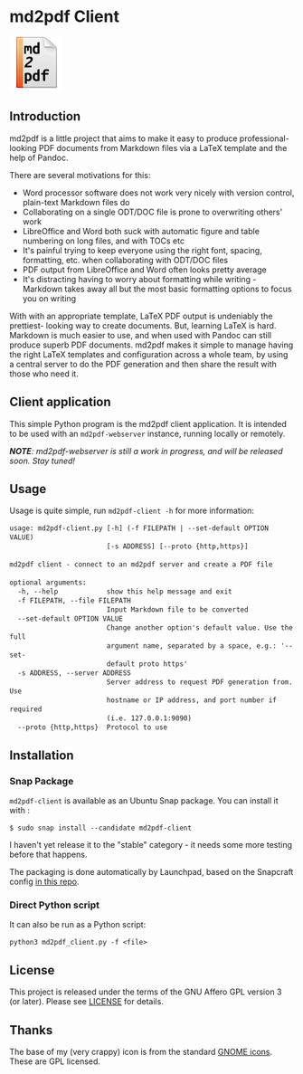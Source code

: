 # md2pdf Client

![md2pdf icon](icon.svg)

## Introduction

md2pdf is a little project that aims to make it easy to produce
professional-looking PDF documents from Markdown files via a LaTeX template and
the help of Pandoc.

There are several motivations for this:

- Word processor software does not work very nicely with version control, plain-text Markdown files do
- Collaborating on a single ODT/DOC file is prone to overwriting others' work
- LibreOffice and Word both suck with automatic figure and table numbering on long files, and with TOCs etc
- It's painful trying to keep everyone using the right font, spacing, formatting, etc. when collaborating with ODT/DOC files
- PDF output from LibreOffice and Word often looks pretty average
- It's distracting having to worry about formatting while writing - Markdown takes away all but the most basic formatting options to focus you on writing


With with an appropriate template, LaTeX PDF output is undeniably the prettiest-
looking way to create documents. But, learning LaTeX is hard. Markdown
is much easier to use, and when used with Pandoc can still produce superb PDF
documents. md2pdf makes it simple to manage having the right LaTeX templates and
configuration across a whole team, by using a central server to do the PDF
generation and then share the result with those who need it.


## Client application

This simple Python program is the md2pdf client application. It is intended to
be used with an `md2pdf-webserver` instance, running locally or remotely.


_**NOTE**: md2pdf-webserver is still a work in progress, and will be released
soon. Stay tuned!_


## Usage

Usage is quite simple, run `md2pdf-client -h` for more information:

```
usage: md2pdf-client.py [-h] (-f FILEPATH | --set-default OPTION VALUE)
                        [-s ADDRESS] [--proto {http,https}]

md2pdf client - connect to an md2pdf server and create a PDF file

optional arguments:
  -h, --help            show this help message and exit
  -f FILEPATH, --file FILEPATH
                        Input Markdown file to be converted
  --set-default OPTION VALUE
                        Change another option's default value. Use the full
                        argument name, separated by a space, e.g.: '--set-
                        default proto https'
  -s ADDRESS, --server ADDRESS
                        Server address to request PDF generation from. Use
                        hostname or IP address, and port number if required
                        (i.e. 127.0.0.1:9090)
  --proto {http,https}  Protocol to use
```

## Installation

### Snap Package 

`md2pdf-client` is available as an Ubuntu Snap package. You can install it with :

```
$ sudo snap install --candidate md2pdf-client
```
I haven't yet release it to the "stable" category - it needs some more testing before that happens. 

The packaging is done automatically by Launchpad, based on the Snapcraft config [in this repo](https://github.com/seanlano/md2pdf-client-snap). 

### Direct Python script

It can also be run as a Python script: 

```
python3 md2pdf_client.py -f <file>
```

## License

This project is released under the terms of the GNU Affero GPL version 3 (or
later). Please see [LICENSE](LICENSE) for details.

## Thanks

The base of my (very crappy) icon is from the standard [GNOME icons](https://commons.wikimedia.org/wiki/GNOME_Desktop_icons). These are GPL licensed. 

